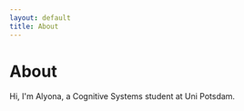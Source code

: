 ```yaml
---
layout: default
title: About
---
```

# About

Hi, I'm Alyona, a Cognitive Systems student at Uni Potsdam.
